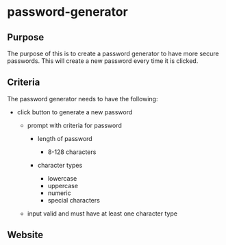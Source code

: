 # password-generator

## Purpose
The purpose of this is to create a password generator to have more secure passwords. This will create a new password every time it is clicked.

## Criteria
The password generator needs to have the following:
* click button to generate a new password
    * prompt with criteria for password
        * length of password
            * 8-128 characters
        
        * character types
            * lowercase
            * uppercase
            * numeric
            * special characters

    * input valid and must have at least one character type

## Website

